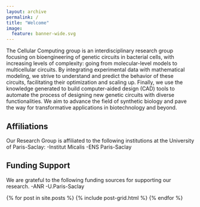 ```yaml
---
layout: archive
permalink: /
title: "Welcome"
image:
  feature: banner-wide.svg
---
```


The Cellular Computing group is an interdisciplinary research group focusing
on bioengineering of genetic circuits in bacterial cells, with increasing
levels of complexity: going from molecular-level models to multicellular
circuits. By integrating experimental data with mathematical modeling, we
strive to understand and predict the behavior of these circuits, facilitating
their optimization and scaling up. Finally, we use the knowledge generated to
build computer-aided design (CAD) tools to automate the process of designing
new genetic circuits with diverse functionalities. We aim to advance the field
of synthetic biology and pave the way for transformative applications in
biotechnology and beyond.

## Affiliations
Our Research Group is affiliated to the following institutions at the University of Paris-Saclay:
-Institut Micalis
-ENS Paris-Saclay

## Funding Support
We are grateful to the following funding sources for supporting our research.
-ANR
-U.Paris-Saclay

<div class="tiles">
{% for post in site.posts %}
	{% include post-grid.html %}
{% endfor %}
</div><!-- /.tiles -->
